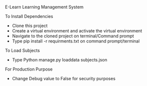 E-Learn Learning Management System

To Install Dependencies
- Clone this project
- Create a virtual environment and activate the virtual environment
- Navigate to the cloned project on terminal/Command prompt 
- Type pip install -r requirments.txt on command prompt/terminal

To Load Subjects

- Type Python manage.py loaddata subjects.json

For Production Purpose

- Change Debug value to False for security purposes
